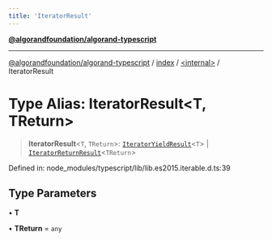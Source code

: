 ```yaml
---
title: 'IteratorResult'
---
```


[**@algorandfoundation/algorand-typescript**](../../../README.md)

---

[@algorandfoundation/algorand-typescript](../../../README.md) / [index](../../README.md) / [\<internal\>](../README.md) / IteratorResult

# Type Alias: IteratorResult\<T, TReturn\>

> **IteratorResult**\<`T`, `TReturn`\>: [`IteratorYieldResult`](../interfaces/IteratorYieldResult.md)\<`T`\> \| [`IteratorReturnResult`](../interfaces/IteratorReturnResult.md)\<`TReturn`\>

Defined in: node_modules/typescript/lib/lib.es2015.iterable.d.ts:39

## Type Parameters

• **T**

• **TReturn** = `any`
